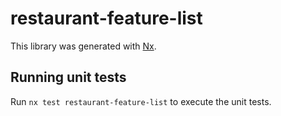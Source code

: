 # restaurant-feature-list

This library was generated with [Nx](https://nx.dev).

## Running unit tests

Run `nx test restaurant-feature-list` to execute the unit tests.
